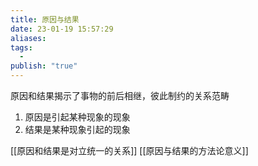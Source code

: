 ```yaml
---
title: 原因与结果
date: 23-01-19 15:57:29
aliases: 
tags:
  - 
publish: "true"
---
```


原因和结果揭示了事物的前后相继，彼此制约的关系范畴

1. 原因是引起某种现象的现象
2. 结果是某种现象引起的现象

[[原因和结果是对立统一的关系]]
[[原因与结果的方法论意义]]
